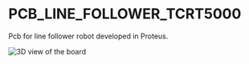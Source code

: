 # PCB_LINE_FOLLOWER_TCRT5000
Pcb for line follower robot developed in Proteus.

![3D view of the board](https://github.com/lorenzoppx/PCB_LINE_FOLLOWER_TCRT5000/PCB_TCRT5000_TopView.png)
